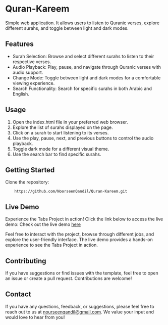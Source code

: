# Quran-Kareem
Simple web application. It allows users to listen to Quranic verses, explore different surahs, and toggle between light and dark modes. 

## Features
* Surah Selection: Browse and select different surahs to listen to their respective verses.
* Audio Playback: Play, pause, and navigate through Quranic verses with audio support.
* Change Mode: Toggle between light and dark modes for a comfortable viewing experience.
* Search Functionality: Search for specific surahs in both Arabic and English.

## Usage
1. Open the index.html file in your preferred web browser.
2. Explore the list of surahs displayed on the page.
3. Click on a surah to start listening to its verses.
4. Use the play, pause, next, and previous buttons to control the audio playback.
5. Toggle dark mode for a different visual theme.
6. Use the search bar to find specific surahs.

## Getting Started
Clone the repository:
```
    https://github.com/NoorseenQandil/Quran-Kareem.git
```

## Live Demo
Experience the Tabs Project in action! Click the link below to access the live demo: 
Check out the live demo [here](https://noorseenqandil.github.io/Quran-Kareem/)


Feel free to interact with the project, browse through different jobs, and explore the user-friendly interface. The live demo provides a hands-on experience to see the Tabs Project in action.

## Contributing
If you have suggestions or find issues with the template, feel free to open an issue or create a pull request. Contributions are welcome!

## Contact
If you have any questions, feedback, or suggestions, please feel free to reach out to us at nourseenqandil@gmail.com. We value your input and would love to hear from you! 

